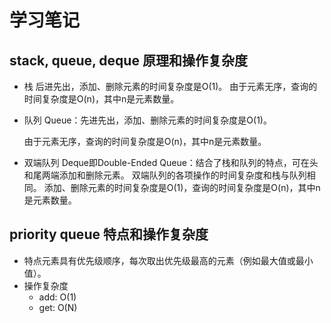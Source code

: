 # 学习笔记

## stack, queue, deque 原理和操作复杂度
- 栈
  后进先出，添加、删除元素的时间复杂度是O(1)。
  由于元素无序，查询的时间复杂度是O(n)，其中n是元素数量。

- 队列
  Queue：先进先出，添加、删除元素的时间复杂度是O(1)。

  由于元素无序，查询的时间复杂度是O(n)，其中n是元素数量。

- 双端队列
  Deque即Double-Ended Queue：结合了栈和队列的特点，可在头和尾两端添加和删除元素。
  双端队列的各项操作的时间复杂度和栈与队列相同。
  添加、删除元素的时间复杂度是O(1)，查询的时间复杂度是O(n)，其中n是元素数量。

## priority queue 特点和操作复杂度
  - 特点元素具有优先级顺序，每次取出优先级最高的元素（例如最大值或最小值）。
  - 操作复杂度
    - add: O(1)
    - get: O(N)
